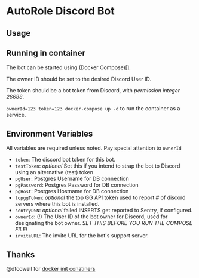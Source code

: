 # AutoRole Discord Bot

## Usage

## Running in container

The bot can be started using (Docker Compose)[].

The owner ID should be set to the desired Discord User ID.

The token should be a bot token from Discord, with *permission integer 26688*.

`ownerId=123 token=123 docker-compose up -d` to run the container as a service.

## Environment Variables

All variables are required unless noted.  Pay special attention to `ownerId`

* `token`: The discord bot token for this bot.
* `testToken`: _optional_ Set this if you intend to strap the bot to Discord using an alternative (test) token
* `pgUser`: Postgres Username for DB connection
* `pgPassword`: Postgres Password for DB connection
* `pgHost`: Postgres Hostname for DB connection
* `topggToken`: _optional_ the top GG API token used to report # of discord servers where this bot is installed.
* `sentryDSN`: _optional_ failed INSERTS get reported to Sentry, if configured.
* `ownerId`: (!) The User ID of the bot owner for Discord, used for designating the bot owner.  *SET THIS BEFORE YOU RUN THE COMPOSE FILE!*
* `inviteURL`: The invite URL for the bot's support server.

## Thanks

@dfcowell for [docker init conatiners](https://github.com/docker/compose/issues/6855)